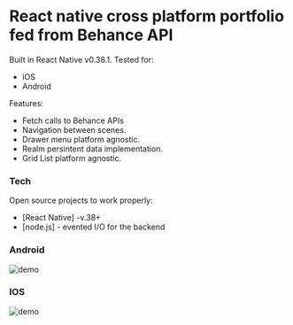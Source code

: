 # React native cross platform portfolio fed from Behance API


Built in React Native v0.38.1.
Tested for:

  - iOS
  - Android

Features:
  - Fetch calls to Behance APIs
  - Navigation between scenes.
  - Drawer menu platform agnostic.
  - Realm persintent data implementation.
  - Grid List platform agnostic.



### Tech

Open source projects to work properly:

* [React Native] -v.38+
* [node.js] - evented I/O for the backend

### Android
![demo](otomogroovePortofolio/screensshots/otomogrooveAndroid.gif)
### IOS
![demo](otomogroovePortofolio/screensshots/otomogrooveIos.gif)
